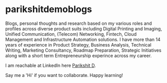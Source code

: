 # parikshitdemoblogs

Blogs, personal thoughts and research based on my various roles and profiles across diverse product suits including Digital Printing and Imaging, Unified Communication, (Telecom) Networking, Fintech, Cloud Management and Infrastructure Automation solutions. I have more than 14 years of experience in Product Strategy, Business Analysis, Technical Writing, Marketing Consultancy, Roadmap Preparation, Strategic Initiatives along with a short term Entrepreneurship experince across my career.

I am reachable at LinkedIn here [Parikshit D](https://www.linkedin.com/in/parikshit-d-66750550/).

Say me a 'Hi' if you want to collaborate. Happy learning!
